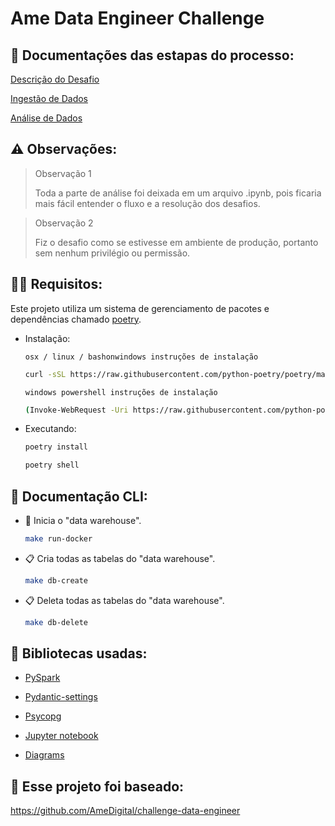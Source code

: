 # Ame Data Engineer Challenge

## 📜 Documentações das estapas do processo:

[Descrição do Desafio](./docs/challenge.md)

[Ingestão de Dados](./docs/data_ingestion.md)

[Análise de Dados](./ame_data_engineer_challenge/data_analysis.ipynb)

## ⚠️ Observações:

> Observação 1
>
> Toda a parte de análise foi deixada em um arquivo .ipynb, pois ficaria mais fácil entender o fluxo e a resolução dos desafios.

> Observação 2
>
> Fiz o desafio como se estivesse em ambiente de produção, portanto sem nenhum privilégio ou permissão.

## 🧑‍💻 Requisitos:

Este projeto utiliza um sistema de gerenciamento de pacotes e dependências chamado [poetry](https://python-poetry.org/).

- Instalação:

    `osx / linux / bashonwindows instruções de instalação
    `

    ```bash
    curl -sSL https://raw.githubusercontent.com/python-poetry/poetry/master/get-poetry.py | python -
    ```

    `
    windows powershell instruções de instalação
    `

    ```bash
    (Invoke-WebRequest -Uri https://raw.githubusercontent.com/python-poetry/poetry/master/get-poetry.py -UseBasicParsing).Content | python -
    ```

- Executando:

    ```bash
    poetry install
    ```

    ```bash
    poetry shell
    ```

## 📜 Documentação CLI:

- 🐋 Inicia o "data warehouse".

    ```bash
    make run-docker
    ```

- 📋 Cria todas as tabelas do "data warehouse".

    ```bash
    make db-create
    ```

- 📋 Deleta todas as tabelas do "data warehouse".

    ```bash
    make db-delete
    ```
## 🐍 Bibliotecas usadas:

- [PySpark](https://spark.apache.org/docs/latest/api/python/index.html)

- [Pydantic-settings](https://docs.pydantic.dev/latest/concepts/pydantic_settings/)

- [Psycopg](https://www.psycopg.org/docs/index.html)

- [Jupyter notebook](https://jupyter.org/)

- [Diagrams](https://diagrams.mingrammer.com/)

## 🤝 Esse projeto foi baseado:

https://github.com/AmeDigital/challenge-data-engineer